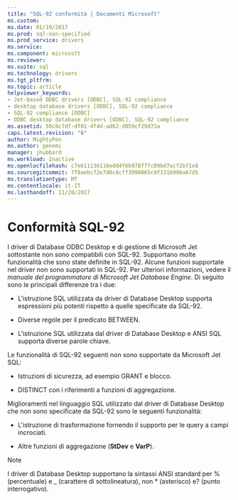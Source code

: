 ```yaml
---
title: "SQL-92 conformità | Documenti Microsoft"
ms.custom: 
ms.date: 01/19/2017
ms.prod: sql-non-specified
ms.prod_service: drivers
ms.service: 
ms.component: microsoft
ms.reviewer: 
ms.suite: sql
ms.technology: drivers
ms.tgt_pltfrm: 
ms.topic: article
helpviewer_keywords:
- Jet-based ODBC drivers [ODBC], SQL-92 compliance
- desktop database drivers [ODBC], SQL-92 compliance
- SQL-92 compliance [ODBC]
- ODBC desktop database drivers [ODBC], SQL-92 compliance
ms.assetid: 50c8c7df-df01-4f4d-ad62-d059cf29d73a
caps.latest.revision: "6"
author: MightyPen
ms.author: genemi
manager: jhubbard
ms.workload: Inactive
ms.openlocfilehash: c7e611136116edd4f6b978f7fc09bd7acf2bf1e8
ms.sourcegitcommit: 7f8aebc72e7d0c8cff3990865c9f1316996a67d5
ms.translationtype: MT
ms.contentlocale: it-IT
ms.lasthandoff: 11/20/2017
---
```

# <a name="sql-92-compliance"></a>Conformità SQL-92
I driver di Database ODBC Desktop e di gestione di Microsoft Jet sottostante non sono compatibili con SQL-92. Supportano molte funzionalità che sono state definite in SQL-92. Alcune funzioni supportate nel driver non sono supportati in SQL-92. Per ulteriori informazioni, vedere il *manuale del programmatore di Microsoft Jet Database Engine*. Di seguito sono le principali differenze tra i due:  
  
-   L'istruzione SQL utilizzata da driver di Database Desktop supporta espressioni più potenti rispetto a quelle specificate da SQL-92.  
  
-   Diverse regole per il predicato BETWEEN.  
  
-   L'istruzione SQL utilizzata dal driver di Database Desktop e ANSI SQL supporta diverse parole chiave.  
  
 Le funzionalità di SQL-92 seguenti non sono supportate da Microsoft Jet SQL:  
  
-   Istruzioni di sicurezza, ad esempio GRANT e blocco.  
  
-   DISTINCT con i riferimenti a funzioni di aggregazione.  
  
 Miglioramenti nel linguaggio SQL utilizzato dal driver di Database Desktop che non sono specificate da SQL-92 sono le seguenti funzionalità:  
  
-   L'istruzione di trasformazione fornendo il supporto per le query a campi incrociati.  
  
-   Altre funzioni di aggregazione (**StDev** e **VarP**).  
  
> [!NOTE]  
>  I driver di Database Desktop supportano la sintassi ANSI standard per % (percentuale) e _ (carattere di sottolineatura), non * (asterisco) e? (punto interrogativo).
